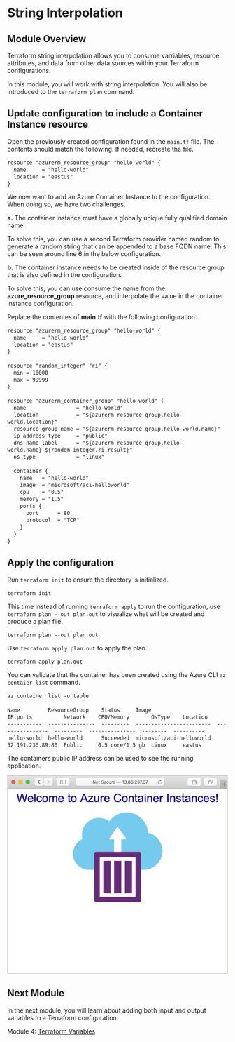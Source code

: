 # String Interpolation

## Module Overview

Terraform string interpolation allows you to consume varriables, resource attributes, and data from other data sources within your Terraform configurations.

In this module, you will work with string interpolation. You will also be introduced to the `terraform plan` command.

## Update configuration to include a Container Instance resource

Open the previously created configuration found in the `main.tf` file. The contents should match the following. If needed, recreate the file.

```
resource "azurerm_resource_group" "hello-world" {
  name     = "hello-world"
  location = "eastus"
}
```

We now want to add an Azure Container Instance to the configuration. When doing so, we have two challenges.

**a.** The container instance must have a globally unique fully qualified domain name.

To solve this, you can use a second Terraform provider named random to generate a random string that can be appended to a base FQDN name. This can be seen around line 6 in the below configuration.

**b.** The container instance needs to be created inside of the resource group that is also defined in the configuration.

To solve this, you can use consume the name from the **azure_resource_group** resource, and interpolate the value in the container instance configuration.

Replace the contentes of **main.tf** with the following configuration.

```
resource "azurerm_resource_group" "hello-world" {
  name     = "hello-world"
  location = "eastus"
}

resource "random_integer" "ri" {
  min = 10000
  max = 99999
}

resource "azurerm_container_group" "hello-world" {
  name                = "hello-world"
  location            = "${azurerm_resource_group.hello-world.location}"
  resource_group_name = "${azurerm_resource_group.hello-world.name}"
  ip_address_type     = "public"
  dns_name_label      = "${azurerm_resource_group.hello-world.name}-${random_integer.ri.result}"
  os_type             = "linux"

  container {
    name   = "hello-world"
    image  = "microsoft/aci-helloworld"
    cpu    = "0.5"
    memory = "1.5"
    ports {
      port      = 80
      protocol  = "TCP"
    }
  }
}
```

## Apply the configuration

Run `terraform init` to ensure the directory is initialized.

```
terraform init
```

This time instead of running `terraform apply` to run the configuration, use `terraform plan --out plan.out` to visualize what will be created and produce a plan file.

```
terraform plan --out plan.out
```

Use `terraform apply plan.out` to apply the plan.

```
terraform apply plan.out
```

You can validate that the container has been created using the Azure CLI `az contaier list` command.

```
az container list -o table

Name         ResourceGroup    Status     Image                     IP:ports          Network    CPU/Memory       OsType    Location
-----------  ---------------  ---------  ------------------------  ----------------  ---------  ---------------  --------  ----------
hello-world  hello-world      Succeeded  microsoft/aci-helloworld  52.191.236.89:80  Public     0.5 core/1.5 gb  Linux     eastus
```

The containers public IP address can be used to see the running application.

![](../images/aci-hello-world.jpg)

## Next Module

In the next module, you will learn about adding both input and output variables to a Terraform configuration.

Module 4: [Terraform Variables](../04-terraform-variables)